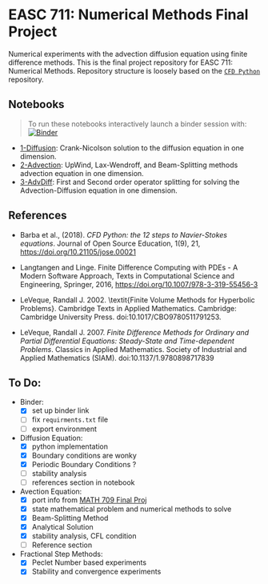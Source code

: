 # EASC 711: Numerical Methods Final Project   


Numerical experiments with the advection diffusion equation using finite
difference methods. This is the final project repository for EASC 711: Numerical
Methods. Repository structure is loosely based on the [`CFD Python`](https://github.com/barbagroup/CFDPython)  repository.  


## Notebooks
>  To run these notebooks interactively launch a binder session with: [![Binder](https://mybinder.org/badge_logo.svg)](https://mybinder.org/v2/gh/andrewdnolan/AdvDiff/master)

- [1-Diffusion](https://nbviewer.jupyter.org/github/andrewdnolan/AdvDiff/blob/master/notebooks/Diffusion_1D.ipynb): Crank-Nicolson solution to the diffusion equation in one dimension.
- [2-Advection](https://nbviewer.jupyter.org/github/andrewdnolan/AdvDiff/blob/master/notebooks/Advection_1D.ipynb): UpWind, Lax-Wendroff, and Beam-Splitting methods advection equation in one dimension.
- [3-AdvDiff](https://nbviewer.jupyter.org/github/andrewdnolan/AdvDiff/blob/master/notebooks/AdvDiff_1D.ipynb): First and Second order operator splitting for solving the Advection-Diffusion equation in one dimension.

## References  

- Barba et al., (2018). _CFD Python: the 12 steps to Navier-Stokes equations_. Journal of Open Source Education, 1(9), 21, https://doi.org/10.21105/jose.00021

- Langtangen and  Linge. Finite Difference Computing with PDEs - A Modern Software Approach, Texts in Computational Science and Engineering, Springer, 2016, https://doi.org/10.1007/978-3-319-55456-3  

- LeVeque, Randall J. 2002. \textit{Finite Volume Methods for Hyperbolic Problems}. Cambridge Texts in Applied Mathematics. Cambridge: Cambridge University Press. doi:10.1017/CBO9780511791253.

- LeVeque, Randall J. 2007. _Finite Difference Methods for Ordinary and Partial Differential Equations: Steady-State and Time-dependent Problems_. Classics in Applied Mathematics. Society of Industrial and Applied Mathematics (SIAM). doi:10.1137/1.9780898717839

## To Do:   
- Binder:
  - [x] set up binder link
  - [ ] fix `requirments.txt` file
  - [ ] export environment  

- Diffusion Equation:  
   - [x] python implementation
   - [x] Boundary conditions are wonky
   - [x] Periodic Boundary Conditions ?
   - [ ] stability analysis
   - [ ] references section in notebook

- Avection Equation:
  - [x] port info from [MATH 709 Final Proj](https://github.com/andrewdnolan/MATH-709-Final-Project)
  - [x] state mathematical problem and numerical methods to solve  
  - [x] Beam-Splitting Method
  - [x] Analytical Solution
  - [x] stability analysis, CFL condition
  - [ ] Reference section

- Fractional Step Methods:
  - [x] Peclet Number based experiments
  - [x] Stability and convergence experiments
